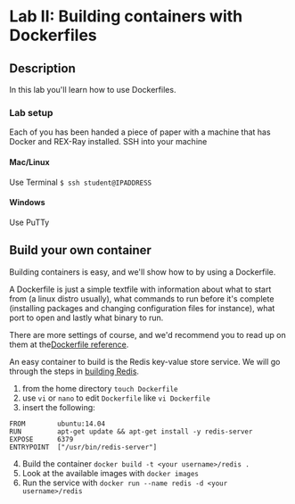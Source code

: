 Lab II: Building containers with Dockerfiles
===============================

## Description

In this lab you'll learn how to use Dockerfiles.

### Lab setup

Each of you has been handed a piece of paper with a machine that has Docker and REX-Ray installed. SSH into your machine

#### Mac/Linux
Use Terminal
`$ ssh student@IPADDRESS`

#### Windows
Use PuTTy

## Build your own container

Building containers is easy, and we'll show how to by using a Dockerfile.

A Dockerfile is just a simple textfile with information about what to start from (a linux distro usually), what commands to run before it's complete (installing packages and changing configuration files for instance), what port to open and lastly what binary to run.

There are more settings of course, and we'd recommend you to read up on them at the[Dockerfile reference](https://docs.docker.com/reference/builder/).

An easy container to build is the Redis key-value store service. We will go through the steps in [building Redis](https://docs.docker.com/examples/running_redis_service/).

1. from the home directory `touch Dockerfile`
2. use `vi` or `nano` to edit `Dockerfile` like `vi Dockerfile`
3. insert the following:
```
FROM        ubuntu:14.04
RUN         apt-get update && apt-get install -y redis-server
EXPOSE      6379
ENTRYPOINT  ["/usr/bin/redis-server"]
```
4. Build the container `docker build -t <your username>/redis .`
5. Look at the available images with `docker images`
5. Run the service with `docker run --name redis -d <your username>/redis`


